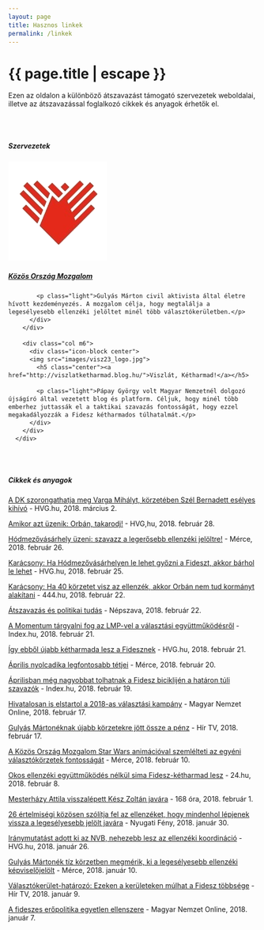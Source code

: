 ```yaml
---
layout: page
title: Hasznos linkek
permalink: /linkek
---
```


<h1 class="page-title">{{ page.title | escape }}</h1>
    
<div class="section">
    <div class="row">
          <div class="col s12"> 
<p class="light">Ezen az oldalon a különböző átszavazást támogató szervezetek weboldalai, illetve az átszavazással foglalkozó cikkek és anyagok érhetők el.</p>
<br/><br/>
<h5 class="center">Szervezetek</h5>
<div class="row">
        <div class="col m6">
          <div class="icon-block center">
		  <img src="images/kom_logo.png">
            <h5 class="center"><a href="https://kozosorszagmozgalom.hu/">Közös Ország Mozgalom</a></h5>

            <p class="light">Gulyás Márton civil aktivista által életre hívott kezdeményezés. A mozgalom célja, hogy megtalálja a legesélyesebb ellenzéki jelöltet minél több választókerületben.</p>			
          </div>
        </div>

        <div class="col m6">
          <div class="icon-block center">
		  <img src="images/visz23_logo.jpg">
            <h5 class="center"><a href="http://viszlatketharmad.blog.hu/">Viszlát, Kétharmad!</a></h5>

            <p class="light">Pápay György volt Magyar Nemzetnél dolgozó újságíró által vezetett blog és platform. Céljuk, hogy minél több emberhez juttassák el a taktikai szavazás fontosságát, hogy ezzel megakadályozzák a Fidesz kétharmados túlhatalmát.</p>
          </div>
        </div>
      </div>
<br/><br/>
<h5 class="center">Cikkek és anyagok</h5>
<p><a href="http://hvg.hu/itthon/20180302_DK_Szel_Bernadett_Varga_Mihaly_Fidesz_LMP_Kozos_Orszag_Mozgalom">A DK szorongathatja meg Varga Mihályt, körzetében Szél Bernadett esélyes kihívó</a> - HVG.hu, 2018. március 2.</p>
<p><a href="http://hvg.hu/itthon/20180228_orban_takarodj_gomperz_hodmezovasarhely">Amikor azt üzenik: Orbán, takarodj!</a> -  HVG,hu, 2018. február 28.</p>
<p><a href="https://merce.hu/2018/02/26/hodmezovasarhely-uzeni-szavaz-a-legerosebb-ellenzeki-jeloltre/">Hódmezővásárhely üzeni: szavazz a legerősebb ellenzéki jelöltre!</a> -  Mérce, 2018. február 26.</p>
<p><a href="http://hvg.hu/itthon/20180225_Karacsony_Ha_Hodmezovasarhelyen_le_lehet_gyozni_a_Fideszt_akkor_barhol_le_lehet">Karácsony: Ha Hódmezővásárhelyen le lehet győzni a Fideszt, akkor bárhol le lehet</a> -  HVG.hu, 2018. február 25.</p>
<p><a href="https://444.hu/2018/02/22/karacsony-ha-40-korzetet-visz-az-ellenzek-akkor-orban-nem-tud-kormanyt-alakitani">Karácsony: Ha 40 körzetet visz az ellenzék, akkor Orbán nem tud kormányt alakítani</a> -  444.hu, 2018. február 22.</p>
<p><a href="https://nepszava.hu/cikk/1153471-atszavazas-es-politikai-tudas">Átszavazás és politikai tudás</a> - Népszava, 2018. február 22.</p>
<p><a href="https://index.hu/belfold/valasztas/2018/02/21/a_momentum_targyalni_fog_az_lmp-vel_a_valasztasi_egyuttmukodesrol/">A Momentum tárgyalni fog az LMP-vel a választási együttműködésről</a> - Index.hu, 2018. február 21.</p> 
<p><a href="https://hvg.hu/itthon/20180221_valasztasi_korzetek_valasztas_2018_egyuttmukodes/">Így ebből újabb kétharmada lesz a Fidesznek</a> - HVG.hu, 2018. február 21.</p>
<p><a href="https://merce.hu/2018/02/20/aprilis-nyolcadika-legfontosabb-tetjei/">Április nyolcadika legfontosabb tétjei</a> - Mérce, 2018. február 20.</p>
<p><a href="https://index.hu/belfold/2018/valasztas/2018/02/19/hataron_tuli_magyarok_szavazas/">Áprilisban még nagyobbat tolhatnak a Fidesz biciklijén a határon túli szavazók</a> - Index.hu, 2018. február 19.</p>
<p><a href="https://mno.hu/belfold/hivatalosan-is-elstartol-a-2018-as-valasztasi-kampany-2447938">Hivatalosan is elstartol a 2018-as választási kampány</a> - Magyar Nemzet Online, 2018. február 17.</p>
<p><a href="https://hirtv.hu/ahirtvhirei/gulyaseknak-ujabb-korzetekre-jott-ossze-a-penz-2447350">Gulyás Mártonéknak újabb körzetekre jött össze a pénz</a> - Hír TV, 2018. február 17.</p>
<p><a href="https://merce.hu/2018/02/11/a-kozos-orszag-mozgalom-star-wars-animacioval-szemlelteti-az-egyeni-valasztokorzetek-fontossagat">A Közös Ország Mozgalom Star Wars animációval szemlélteti az egyéni választókörzetek fontosságát</a> - Mérce, 2018. február 10.</p>
<p><a href="https://24.hu/belfold/2018/02/08/okos-ellenzeki-egyuttmukodes-nelkul-sima-fidesz-ketharmad-lesz/">Okos ellenzéki együttműködés nélkül sima Fidesz-kétharmad lesz</a> - 24.hu, 2018. február 8.</p>
<p><a href="http://168ora.hu/itthon/mesterhazy-attila-visszalepett-kesz-zoltan-javara-144637">Mesterházy Attila visszalépett Kész Zoltán javára</a> - 168 óra, 2018. február 1.<p>
<p><a href="http://nyugatifeny.hu/2018/01/30/ertelmisegiek-kozos-levelben-szolitjak-fel-a-partokat-hogy-mindenhol-lepjenek-vissza-a-legeselyesebb-javara">26 értelmiségi közösen szólítja fel az ellenzéket, hogy mindenhol lépjenek vissza a legesélyesebb jelölt javára</a> - Nyugati Fény, 2018. január 30.<p>
<p><a href="http://hvg.hu/itthon/20180126_Iianymutatast_adott_ki_az_nvb">Iránymutatást adott ki az NVB, nehezebb lesz az ellenzéki koordináció</a> - HVG.hu, 2018. január 26.<p>
<p><a href="https://merce.hu/2018/01/10/gulyas-marton-bejelentette-ezekben-a-korzetekben-keszit-felmereseket-a-kozos-orszag-mozgalom/">Gulyás Mártonék tíz körzetben megmérik, ki a legesélyesebb ellenzéki képviselőjelölt</a> - Mérce, 2018. január 10.<p>
<p><a href="https://hirtv.hu/ahirtvhirei/valasztokerulet-hatarozo-ezeken-a-keruleteken-mulhat-a-fidesz-tobbsege-2438849">Választókerület-határozó: Ezeken a kerületeken múlhat a Fidesz többsége</a> - Hír TV, 2018. január 9.</p>
<p><a href="https://mno.hu/velemeny/a-fideszes-eropolitika-egyetlen-ellenszere-2438286">A fideszes erőpolitika egyetlen ellenszere</a> - Magyar Nemzet Online, 2018. január 7.</p>
